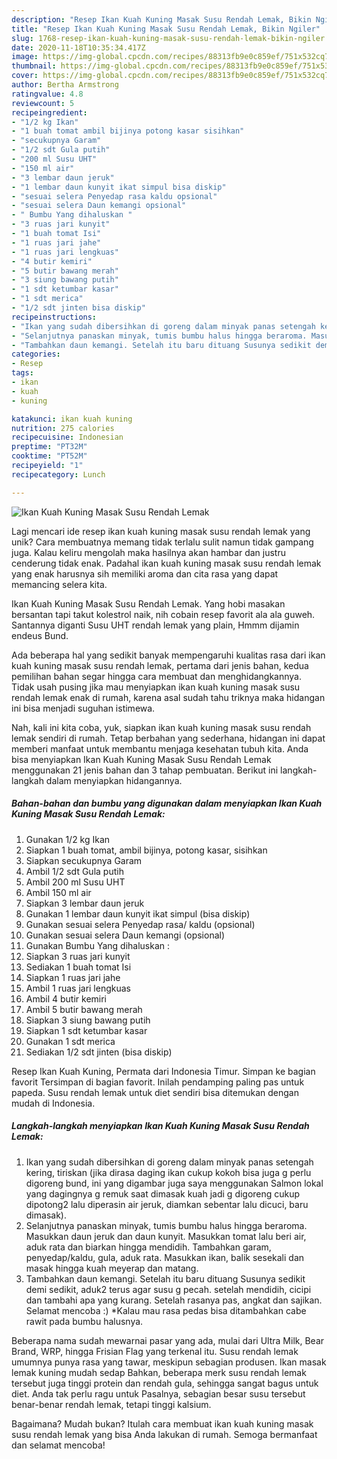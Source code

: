 ```yaml
---
description: "Resep Ikan Kuah Kuning Masak Susu Rendah Lemak, Bikin Ngiler"
title: "Resep Ikan Kuah Kuning Masak Susu Rendah Lemak, Bikin Ngiler"
slug: 1768-resep-ikan-kuah-kuning-masak-susu-rendah-lemak-bikin-ngiler
date: 2020-11-18T10:35:34.417Z
image: https://img-global.cpcdn.com/recipes/88313fb9e0c859ef/751x532cq70/ikan-kuah-kuning-masak-susu-rendah-lemak-foto-resep-utama.jpg
thumbnail: https://img-global.cpcdn.com/recipes/88313fb9e0c859ef/751x532cq70/ikan-kuah-kuning-masak-susu-rendah-lemak-foto-resep-utama.jpg
cover: https://img-global.cpcdn.com/recipes/88313fb9e0c859ef/751x532cq70/ikan-kuah-kuning-masak-susu-rendah-lemak-foto-resep-utama.jpg
author: Bertha Armstrong
ratingvalue: 4.8
reviewcount: 5
recipeingredient:
- "1/2 kg Ikan"
- "1 buah tomat ambil bijinya potong kasar sisihkan"
- "secukupnya Garam"
- "1/2 sdt Gula putih"
- "200 ml Susu UHT"
- "150 ml air"
- "3 lembar daun jeruk"
- "1 lembar daun kunyit ikat simpul bisa diskip"
- "sesuai selera Penyedap rasa kaldu opsional"
- "sesuai selera Daun kemangi opsional"
- " Bumbu Yang dihaluskan "
- "3 ruas jari kunyit"
- "1 buah tomat Isi"
- "1 ruas jari jahe"
- "1 ruas jari lengkuas"
- "4 butir kemiri"
- "5 butir bawang merah"
- "3 siung bawang putih"
- "1 sdt ketumbar kasar"
- "1 sdt merica"
- "1/2 sdt jinten bisa diskip"
recipeinstructions:
- "Ikan yang sudah dibersihkan di goreng dalam minyak panas setengah kering, tiriskan (jika dirasa daging ikan cukup kokoh bisa juga g perlu digoreng bund, ini yang digambar juga saya menggunakan Salmon lokal yang dagingnya g remuk saat dimasak kuah jadi g digoreng cukup dipotong2 lalu diperasin air jeruk, diamkan sebentar lalu dicuci, baru dimasak)."
- "Selanjutnya panaskan minyak, tumis bumbu halus hingga beraroma. Masukkan daun jeruk dan daun kunyit. Masukkan tomat lalu beri air, aduk rata dan biarkan hingga mendidih. Tambahkan garam, penyedap/kaldu, gula, aduk rata. Masukkan ikan, balik sesekali dan masak hingga kuah meyerap dan matang."
- "Tambahkan daun kemangi. Setelah itu baru dituang Susunya sedikit demi sedikit, aduk2 terus agar susu g pecah. setelah mendidih, cicipi dan tambahi apa yang kurang. Setelah rasanya pas, angkat dan sajikan. Selamat mencoba :) *Kalau mau rasa pedas bisa ditambahkan cabe rawit pada bumbu halusnya."
categories:
- Resep
tags:
- ikan
- kuah
- kuning

katakunci: ikan kuah kuning 
nutrition: 275 calories
recipecuisine: Indonesian
preptime: "PT32M"
cooktime: "PT52M"
recipeyield: "1"
recipecategory: Lunch

---
```



![Ikan Kuah Kuning Masak Susu Rendah Lemak](https://img-global.cpcdn.com/recipes/88313fb9e0c859ef/751x532cq70/ikan-kuah-kuning-masak-susu-rendah-lemak-foto-resep-utama.jpg)

Lagi mencari ide resep ikan kuah kuning masak susu rendah lemak yang unik? Cara membuatnya memang tidak terlalu sulit namun tidak gampang juga. Kalau keliru mengolah maka hasilnya akan hambar dan justru cenderung tidak enak. Padahal ikan kuah kuning masak susu rendah lemak yang enak harusnya sih memiliki aroma dan cita rasa yang dapat memancing selera kita.

Ikan Kuah Kuning Masak Susu Rendah Lemak. Yang hobi masakan bersantan tapi takut kolestrol naik, nih cobain resep favorit ala ala guweh. Santannya diganti Susu UHT rendah lemak yang plain, Hmmm dijamin endeus Bund.

Ada beberapa hal yang sedikit banyak mempengaruhi kualitas rasa dari ikan kuah kuning masak susu rendah lemak, pertama dari jenis bahan, kedua pemilihan bahan segar hingga cara membuat dan menghidangkannya. Tidak usah pusing jika mau menyiapkan ikan kuah kuning masak susu rendah lemak enak di rumah, karena asal sudah tahu triknya maka hidangan ini bisa menjadi suguhan istimewa.


Nah, kali ini kita coba, yuk, siapkan ikan kuah kuning masak susu rendah lemak sendiri di rumah. Tetap berbahan yang sederhana, hidangan ini dapat memberi manfaat untuk membantu menjaga kesehatan tubuh kita. Anda bisa menyiapkan Ikan Kuah Kuning Masak Susu Rendah Lemak menggunakan 21 jenis bahan dan 3 tahap pembuatan. Berikut ini langkah-langkah dalam menyiapkan hidangannya.

<!--inarticleads1-->

##### Bahan-bahan dan bumbu yang digunakan dalam menyiapkan Ikan Kuah Kuning Masak Susu Rendah Lemak:

1. Gunakan 1/2 kg Ikan
1. Siapkan 1 buah tomat, ambil bijinya, potong kasar, sisihkan
1. Siapkan secukupnya Garam
1. Ambil 1/2 sdt Gula putih
1. Ambil 200 ml Susu UHT
1. Ambil 150 ml air
1. Siapkan 3 lembar daun jeruk
1. Gunakan 1 lembar daun kunyit ikat simpul (bisa diskip)
1. Gunakan sesuai selera Penyedap rasa/ kaldu (opsional)
1. Gunakan sesuai selera Daun kemangi (opsional)
1. Gunakan  Bumbu Yang dihaluskan :
1. Siapkan 3 ruas jari kunyit
1. Sediakan 1 buah tomat Isi
1. Siapkan 1 ruas jari jahe
1. Ambil 1 ruas jari lengkuas
1. Ambil 4 butir kemiri
1. Ambil 5 butir bawang merah
1. Siapkan 3 siung bawang putih
1. Siapkan 1 sdt ketumbar kasar
1. Gunakan 1 sdt merica
1. Sediakan 1/2 sdt jinten (bisa diskip)


Resep Ikan Kuah Kuning, Permata dari Indonesia Timur. Simpan ke bagian favorit Tersimpan di bagian favorit. Inilah pendamping paling pas untuk papeda. Susu rendah lemak untuk diet sendiri bisa ditemukan dengan mudah di Indonesia. 

<!--inarticleads2-->

##### Langkah-langkah menyiapkan Ikan Kuah Kuning Masak Susu Rendah Lemak:

1. Ikan yang sudah dibersihkan di goreng dalam minyak panas setengah kering, tiriskan (jika dirasa daging ikan cukup kokoh bisa juga g perlu digoreng bund, ini yang digambar juga saya menggunakan Salmon lokal yang dagingnya g remuk saat dimasak kuah jadi g digoreng cukup dipotong2 lalu diperasin air jeruk, diamkan sebentar lalu dicuci, baru dimasak).
1. Selanjutnya panaskan minyak, tumis bumbu halus hingga beraroma. Masukkan daun jeruk dan daun kunyit. Masukkan tomat lalu beri air, aduk rata dan biarkan hingga mendidih. Tambahkan garam, penyedap/kaldu, gula, aduk rata. Masukkan ikan, balik sesekali dan masak hingga kuah meyerap dan matang.
1. Tambahkan daun kemangi. Setelah itu baru dituang Susunya sedikit demi sedikit, aduk2 terus agar susu g pecah. setelah mendidih, cicipi dan tambahi apa yang kurang. Setelah rasanya pas, angkat dan sajikan. Selamat mencoba :) *Kalau mau rasa pedas bisa ditambahkan cabe rawit pada bumbu halusnya.


Beberapa nama sudah mewarnai pasar yang ada, mulai dari Ultra Milk, Bear Brand, WRP, hingga Frisian Flag yang terkenal itu. Susu rendah lemak umumnya punya rasa yang tawar, meskipun sebagian produsen. Ikan masak lemak kuning mudah sedap Bahkan, beberapa merk susu rendah lemak tersebut juga tinggi protein dan rendah gula, sehingga sangat bagus untuk diet. Anda tak perlu ragu untuk Pasalnya, sebagian besar susu tersebut benar-benar rendah lemak, tetapi tinggi kalsium. 

Bagaimana? Mudah bukan? Itulah cara membuat ikan kuah kuning masak susu rendah lemak yang bisa Anda lakukan di rumah. Semoga bermanfaat dan selamat mencoba!
